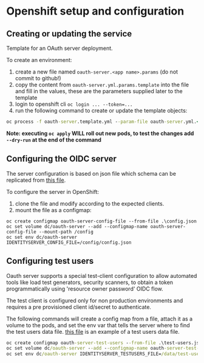 # Openshift setup and configuration

## Creating or updating the service

Template for an OAuth server deployment.

To create an environment:

1. create a new file named `oauth-server.<app name>.params` (do not commit to github!)
1. copy the content from `oauth-server.yml.params.template` into the file and fill in the values, these are the parameters supplied later to the template
1. login to openshift cli `oc login ... --token=...`
1. run the following command to create or update the template objects:

```cmd
oc process -f oauth-server.template.yml --param-file oauth-server.yml.<app name>.params | oc apply -f -
```

**Note: executing `oc apply` WILL roll out new pods, to test the changes add `--dry-run` at the end of the command**

## Configuring the OIDC server

The server configuration is based on json file which schema can be replicated from [this file](https://github.com/bcgov/embc-ess-mod/blob/master/oauth-server/src/OAuthServer/Data/config.json).

To configure the server in OpenShift:
1. clone the file and modify according to the expected clients.
1. mount the file as a configmap:

```shell
oc create configmap oauth-server-config-file --from-file .\config.json
oc set volume dc/oauth-server --add --configmap-name oauth-server-config-file --mount-path /config
oc set env dc/oauth-server IDENTITYSERVER_CONFIG_FILE=/config/config.json
```
## Configuring test users

Oauth server supports a special test-client configuration to allow automated tools like load test generators, security scanners, to obtain a token programmatically using 'resource owner password' OIDC flow.

The test client is configured only for non production environments and requires a pre provisioned client id/secret to authenticate.

The following commands will create a config map from a file, attach it as a volume to the pods, and set the env var that tells the server where to find the test users data file. [this file](https://github.com/bcgov/embc-ess-mod/blob/master/oauth-server/src/OAuthServer/Data/test_users.json) is an example of a test users data file.

```cmd
oc create configmap oauth-server-test-users --from-file .\test-users.json
oc set volume dc/oauth-server --add --configmap-name oauth-server-test-users --mount-path /data
oc set env dc/oauth-server IDENTITYSERVER_TESTUSERS_FILE=/data/test-users.json
```
